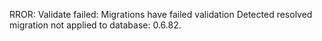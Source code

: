 RROR: Validate failed: Migrations have failed validation
Detected resolved migration not applied to database: 0.6.82.
